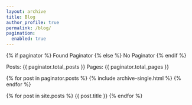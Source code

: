 ```yaml
---
layout: archive
title: Blog
author_profile: true
permalink: /blog/
pagination: 
  enabled: true
---
```


{% if paginator %}
	Found Paginator
{% else %}
	No Paginator
{% endif %}

Posts: {{ paginator.total_posts }}
Pages: {{ paginator.total_pages }}

{% for post in paginator.posts %}
	{% include archive-single.html %}
{% endfor %}

{% for post in site.posts %}
	{{ post.title }}
{% endfor %}

<!--{ % include paginator.html %} -->
